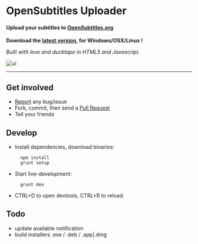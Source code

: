 # OpenSubtitles Uploader 

#### Upload your subtitles to [OpenSubtitles.org](http://www.opensubtitles.org)

**Download the [latest version](https://github.com/vankasteelj/opensubtitles-uploader/releases), for Windows/OSX/Linux !**

_Built with love and ducktape in HTML5 and Javascript._

![ui](http://i.imgur.com/yofqDHL.png)

***

## Get involved
- [Report](https://github.com/vankasteelj/opensubtitles-uploader/issues/new) any bug/issue
- Fork, commit, then send a [Pull Request](https://github.com/vankasteelj/opensubtitles-uploader/pulls)
- Tell your friends

## Develop
- Install dependencies, download binaries:

        npm install
        grunt setup

- Start live-development:

        grunt dev
    
- CTRL+D to open devtools, CTRL+R to reload.

## Todo
- update available notification
- build installers .exe / .deb / .app|.dmg